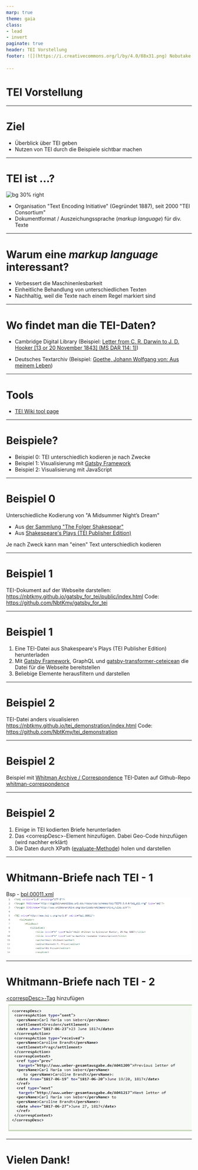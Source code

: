 ```yaml
---
marp: true
theme: gaia
class: 
- lead
- invert
paginate: true
header: TEI Vorstellung
footer: ![](https://i.creativecommons.org/l/by/4.0/88x31.png) Nobutake Kamiya

---
```


# TEI Vorstellung


---

# Ziel 
- Überblick über TEI geben
- Nutzen von TEI durch die Beispiele sichtbar machen

---

# TEI ist ...?
![bg 30% right](https://upload.wikimedia.org/wikipedia/commons/thumb/5/5b/Text_Encoding_InitiativeTEI_Logo.svg/1024px-Text_Encoding_InitiativeTEI_Logo.svg.png)

- Organisation "Text Encoding Initiative" (Gegründet 1887), seit 2000 "TEI Consortium"
- Dokumentformat / Auszeichungssprache (_markup language_) für div. Texte

---

# Warum eine _markup language_ interessant?
- Verbessert die Maschinenlesbarkeit
- Einheitliche Behandlung von unterschiedlichen Texten
- Nachhaltig, weil die Texte nach einem Regel markiert sind


---

# Wo findet man die TEI-Daten?

- Cambridge Digital Library (Beispiel: [Letter from C. R. Darwin to J. D. Hooker   [13 or 20 November 1843] (MS DAR 114: 1)](https://cudl.lib.cam.ac.uk/view/MS-DAR-00114-00001/1))

- Deutsches Textarchiv (Beispiel: [Goethe, Johann Wolfgang von: Aus meinem Leben](https://www.deutschestextarchiv.de/book/show/goethe_leben01_1811))


---

# Tools

- [TEI Wiki tool page](https://wiki.tei-c.org/index.php/Category:Tools)

---

# Beispiele?
- Beispiel 0: TEI unterschiedlich kodieren je nach Zwecke
- Beispiel 1: Visualisierung mit [Gatsby Framework](https://www.gatsbyjs.com/)
- Beispiel 2: Visualisierung mit JavaScript

---

# Beispiel 0
Unterschiedliche Kodierung von "A Midsummer Night’s Dream"
- Aus [der Sammlung "The Folger Shakespear"](https://shakespeare.folger.edu/downloads/teisimple/a-midsummer-nights-dream_TEIsimple_FolgerShakespeare.xml)
- Aus [Shakespeare's Plays (TEI Publisher Edition)](https://teipublisher.com/exist/apps/shakespeare-pm/index.html)

Je nach Zweck kann man "einen" Text unterschiedlich kodieren 

---

# Beispiel 1
TEI-Dokument auf der Webseite darstellen:
https://nbtkmy.github.io/gatsby_for_tei/public/index.html
Code: https://github.com/NbtKmy/gatsby_for_tei


---

# Beispiel 1
1. Eine TEI-Datei aus Shakespeare's Plays (TEI Publisher Edition) herunterladen
2. Mit [Gatsby Framework](https://www.gatsbyjs.com/), GraphQL und [gatsby-transformer-ceteicean](https://www.gatsbyjs.com/plugins/gatsby-transformer-ceteicean/) die Datei für die Webseite bereitstellen
3. Beliebige Elemente herausfiltern und darstellen

---

# Beispiel 2
TEI-Datei anders visualisieren
https://nbtkmy.github.io/tei_demonstration/index.html
Code: https://github.com/NbtKmy/tei_demonstration


---

# Beispiel 2
Beispiel mit [Whitman Archive / Correspondence](https://whitmanarchive.org/biography/correspondence/index.html)
TEI-Daten auf Github-Repo [whitman-correspondence](https://github.com/whitmanarchive/whitman-correspondence)

---

# Beispiel 2
1. Einige in TEI kodierten Briefe herunterladen
2. Das  \<correspDesc\>-Element hinzufügen. Dabei Geo-Code hinzufügen (wird nachher erklärt)
3. Die Daten durch XPath ([evaluate-Methode](https://github.com/NbtKmy/tei_demonstration/blob/main/index.js#L37)) holen und darstellen

---

# Whitmann-Briefe nach TEI - 1
Bsp - [bpl.00011.xml](https://github.com/whitmanarchive/whitman-correspondence/blob/dev/source/tei/bpl.00011.xml)
![](bsp_wa_1.png)

---

# Whitmann-Briefe nach TEI - 2
[\<correspDesc\>-Tag](https://www.tei-c.org/release/doc/tei-p5-doc/en/html/ref-correspDesc.html) hinzufügen
![](./bsp_correspDesc.png)

---

# Vielen Dank!




